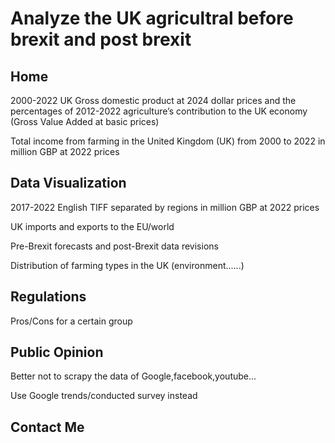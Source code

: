 # Analyze the UK agricultral before brexit and post brexit


## Home
2000-2022 UK Gross domestic product at 2024 dollar prices and the percentages of 2012-2022 agriculture’s contribution to the UK economy (Gross Value Added at basic prices)

Total income from farming in the United Kingdom (UK) from 2000 to 2022 in million GBP at 2022 prices
## Data Visualization
2017-2022 English TIFF separated by regions in million GBP at 2022 prices

UK imports and exports to the EU/world

Pre-Brexit forecasts and post-Brexit data revisions

Distribution of farming types in the UK (environment......)
## Regulations
Pros/Cons for a certain group

## Public Opinion
Better not to scrapy the data of Google,facebook,youtube...

Use Google trends/conducted survey instead

## Contact Me
